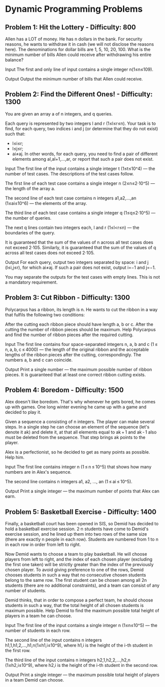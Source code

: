# Dynamic Programming Problems

## Problem 1: Hit the Lottery - Difficulty: 800
Allen has a LOT of money. He has n
dollars in the bank. For security reasons, he wants to withdraw it in cash (we will not disclose the reasons here). The denominations for dollar bills are 1, 5, 10, 20, 100. 
What is the minimum number of bills Allen could receive after withdrawing his entire balance?

Input
The first and only line of input contains a single integer n(1≤n≤109).

Output
Output the minimum number of bills that Allen could receive.

## Problem 2: Find the Different Ones! - Difficulty: 1300
You are given an array a of n integers, and q queries.

Each query is represented by two integers l and r (1≤l≤r≤n). Your task is to find, for each query, two indices i and j (or determine that they do not exist) such that:
- l≤i≤r;
- l≤j≤r;
- ai≠aj.
In other words, for each query, you need to find a pair of different elements among al,al+1,…,ar, or report that such a pair does not exist.

Input
The first line of the input contains a single integer t (1≤t≤10^4) — the number of test cases. The descriptions of the test cases follow.

The first line of each test case contains a single integer n (2≤n≤2⋅10^5) — the length of the array a.

The second line of each test case contains n integers a1,a2,…,an (1≤ai≤10^6) — the elements of the array.

The third line of each test case contains a single integer q (1≤q≤2⋅10^5) — the number of queries.

The next q lines contain two integers each, l and r (1≤l<r≤n) — the boundaries of the query.

It is guaranteed that the sum of the values of n across all test cases does not exceed 2⋅105. Similarly, it is guaranteed that the sum of the values of q across all test cases does not exceed 2⋅105.

Output
For each query, output two integers separated by space: i and j (l≤i,j≤r), for which ai≠aj. If such a pair does not exist, output i=−1 and j=−1.

You may separate the outputs for the test cases with empty lines. This is not a mandatory requirement.

## Problem 3: Cut Ribbon - Difficulty: 1300
Polycarpus has a ribbon, its length is n. He wants to cut the ribbon in a way that fulfils the following two conditions:

After the cutting each ribbon piece should have length a, b or c.
After the cutting the number of ribbon pieces should be maximum.
Help Polycarpus and find the number of ribbon pieces after the required cutting.

Input
The first line contains four space-separated integers n, a, b and c (1 ≤ n, a, b, c ≤ 4000) — the length of the original ribbon and the acceptable lengths of the ribbon pieces after the cutting, correspondingly. The numbers a, b and c can coincide.

Output
Print a single number — the maximum possible number of ribbon pieces. It is guaranteed that at least one correct ribbon cutting exists.

## Problem 4: Boredom - Difficulty: 1500
Alex doesn't like boredom. That's why whenever he gets bored, he comes up with games. One long winter evening he came up with a game and decided to play it.

Given a sequence a consisting of n integers. The player can make several steps. In a single step he can choose an element of the sequence (let's denote it ak) and delete it, at that all elements equal to ak + 1 and ak - 1 also must be deleted from the sequence. That step brings ak points to the player.

Alex is a perfectionist, so he decided to get as many points as possible. Help him.

Input
The first line contains integer n (1 ≤ n ≤ 10^5) that shows how many numbers are in Alex's sequence.

The second line contains n integers a1, a2, ..., an (1 ≤ ai ≤ 10^5).

Output
Print a single integer — the maximum number of points that Alex can earn.

## Problem 5: Basketball Exercise - Difficulty: 1400
Finally, a basketball court has been opened in SIS, so Demid has decided to hold a basketball exercise session. 2⋅n students have come to Demid's exercise session, and he lined up them into two rows of the same size (there are exactly n people in each row). Students are numbered from 1 to n in each row in order from left to right.

Now Demid wants to choose a team to play basketball. He will choose players from left to right, and the index of each chosen player (excluding the first one taken) will be strictly greater than the index of the previously chosen player. To avoid giving preference to one of the rows, Demid chooses students in such a way that no consecutive chosen students belong to the same row. The first student can be chosen among all 2n students (there are no additional constraints), and a team can consist of any number of students.

Demid thinks, that in order to compose a perfect team, he should choose students in such a way, that the total height of all chosen students is maximum possible. Help Demid to find the maximum possible total height of players in a team he can choose.

Input
The first line of the input contains a single integer n (1≤n≤10^5) — the number of students in each row.

The second line of the input contains n integers h1,1,h1,2,…,h1,n(1≤h1,i≤10^9), where h1,i is the height of the i-th student in the first row.

The third line of the input contains n integers h2,1,h2,2,…,h2,n (1≤h2,i≤10^9), where h2,i is the height of the i-th student in the second row.

Output
Print a single integer — the maximum possible total height of players in a team Demid can choose.
